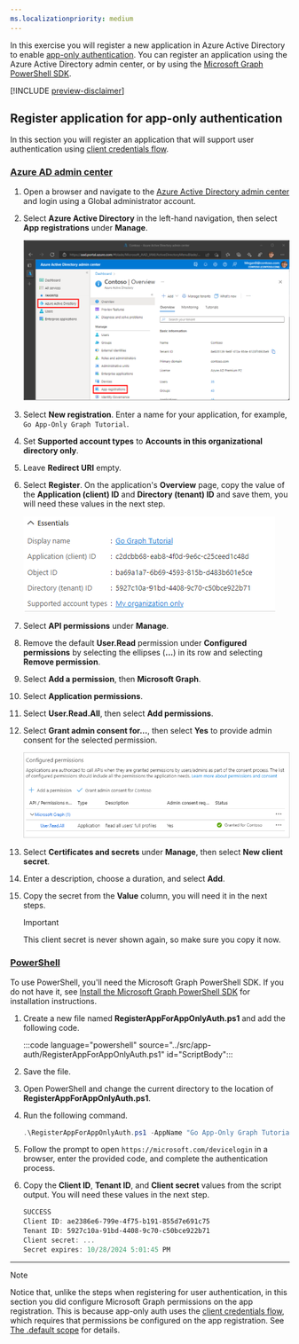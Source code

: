 ```yaml
---
ms.localizationpriority: medium
---
```


<!-- markdownlint-disable MD041 MD051 -->

In this exercise you will register a new application in Azure Active Directory to enable [app-only authentication](/graph/auth-v2-service). You can register an application using the Azure Active Directory admin center, or by using the [Microsoft Graph PowerShell SDK](/graph/powershell/get-started).

[!INCLUDE [preview-disclaimer](../preview-disclaimer.md)]

## Register application for app-only authentication

In this section you will register an application that will support user authentication using [client credentials flow](/azure/active-directory/develop/v2-oauth2-client-creds-grant-flow).

### [Azure AD admin center](#tab/aad)

1. Open a browser and navigate to the [Azure Active Directory admin center](https://aad.portal.azure.com) and login using a Global administrator account.

1. Select **Azure Active Directory** in the left-hand navigation, then select **App registrations** under **Manage**.

    ![A screenshot of the App registrations ](../../../images/aad-portal-app-registrations.png)

1. Select **New registration**. Enter a name for your application, for example, `Go App-Only Graph Tutorial`.

1. Set **Supported account types** to **Accounts in this organizational directory only**.

1. Leave **Redirect URI** empty.

1. Select **Register**. On the application's **Overview** page, copy the value of the **Application (client) ID** and **Directory (tenant) ID** and save them, you will need these values in the next step.

    ![A screenshot of the application ID of the new app registration](../../../images/go/aad-application-id.png)

1. Select **API permissions** under **Manage**.

1. Remove the default **User.Read** permission under **Configured permissions** by selecting the ellipses (**...**) in its row and selecting **Remove permission**.

1. Select **Add a permission**, then **Microsoft Graph**.

1. Select **Application permissions**.

1. Select **User.Read.All**, then select **Add permissions**.

1. Select **Grant admin consent for...**, then select **Yes** to provide admin consent for the selected permission.

    ![A screenshot of the Configured permissions table after granting admin consent](../../../images/aad-configured-permissions.png)

1. Select **Certificates and secrets** under **Manage**, then select **New client secret**.

1. Enter a description, choose a duration, and select **Add**.

1. Copy the secret from the **Value** column, you will need it in the next steps.

    > [!IMPORTANT]
    > This client secret is never shown again, so make sure you copy it now.

### [PowerShell](#tab/powershell)

To use PowerShell, you'll need the Microsoft Graph PowerShell SDK. If you do not have it, see [Install the Microsoft Graph PowerShell SDK](/graph/powershell/installation) for installation instructions.

1. Create a new file named **RegisterAppForAppOnlyAuth.ps1** and add the following code.

    :::code language="powershell" source="../src/app-auth/RegisterAppForAppOnlyAuth.ps1" id="ScriptBody":::

1. Save the file.

1. Open PowerShell and change the current directory to the location of **RegisterAppForAppOnlyAuth.ps1**.

1. Run the following command.

    ```powershell
    .\RegisterAppForAppOnlyAuth.ps1 -AppName "Go App-Only Graph Tutorial" -GraphScopes "User.Read.All"
    ```

1. Follow the prompt to open `https://microsoft.com/devicelogin` in a browser, enter the provided code, and complete the authentication process.

1. Copy the **Client ID**, **Tenant ID**, and **Client secret** values from the script output. You will need these values in the next step.

    ```powershell
    SUCCESS
    Client ID: ae2386e6-799e-4f75-b191-855d7e691c75
    Tenant ID: 5927c10a-91bd-4408-9c70-c50bce922b71
    Client secret: ...
    Secret expires: 10/28/2024 5:01:45 PM
    ```

---

> [!NOTE]
> Notice that, unlike the steps when registering for user authentication, in this section you did configure Microsoft Graph permissions on the app registration. This is because app-only auth uses the [client credentials flow](/azure/active-directory/develop/v2-oauth2-client-creds-grant-flow), which requires that permissions be configured on the app registration. See [The .default scope](/azure/active-directory/develop/v2-permissions-and-consent#the-default-scope) for details.
